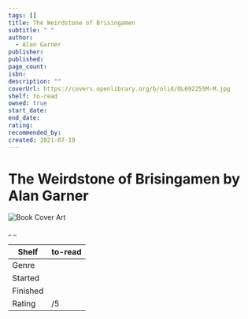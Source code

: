 ```yaml
---
tags: []
title: The Weirdstone of Brisingamen
subtitle: " "
author:
  - Alan Garner
publisher: 
published: 
page_count: 
isbn: 
description: ""
coverUrl: https://covers.openlibrary.org/b/olid/OL692255M-M.jpg
shelf: to-read
owned: true
start_date: 
end_date: 
rating: 
recommended_by: 
created: 2021-07-19
---
```


# The Weirdstone of Brisingamen by Alan Garner

![Book Cover Art](https://covers.openlibrary.org/b/olid/OL692255M-M.jpg)

_ _

| Shelf | to-read |
| --- | --- |
| Genre |  |
| Started |  |
| Finished |  |
| Rating | /5 |

